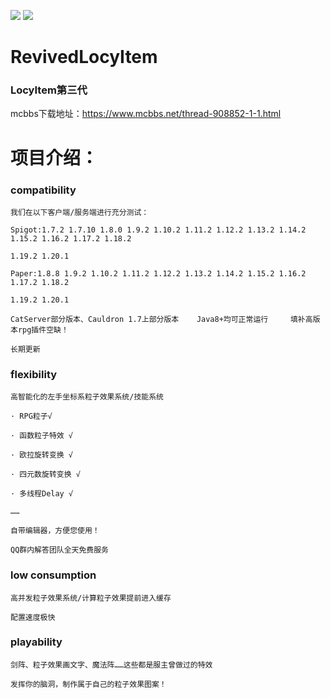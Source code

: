 ![ ](https://img.shields.io/badge/author-LocyDragon-blue)   ![ ](https://img.shields.io/badge/license-GPL3-red)

# RevivedLocyItem

### LocyItem第三代
mcbbs下载地址：https://www.mcbbs.net/thread-908852-1-1.html

# 项目介绍：
### compatibility

    我们在以下客户端/服务端进行充分测试：

    Spigot:1.7.2 1.7.10 1.8.0 1.9.2 1.10.2 1.11.2 1.12.2 1.13.2 1.14.2 1.15.2 1.16.2 1.17.2 1.18.2

    1.19.2 1.20.1

    Paper:1.8.8 1.9.2 1.10.2 1.11.2 1.12.2 1.13.2 1.14.2 1.15.2 1.16.2 1.17.2 1.18.2

    1.19.2 1.20.1

    CatServer部分版本、Cauldron 1.7上部分版本    Java8+均可正常运行     填补高版本rpg插件空缺！

    长期更新

### flexibility

    高智能化的左手坐标系粒子效果系统/技能系统

    · RPG粒子√

    · 函数粒子特效 √

    · 欧拉旋转变换 √

    · 四元数旋转变换 √

    · 多线程Delay √

    ……

    自带编辑器，方便您使用！

    QQ群内解答团队全天免费服务

### low consumption

    高并发粒子效果系统/计算粒子效果提前进入缓存

    配置速度极快
### playability
    剑阵、粒子效果画文字、魔法阵……这些都是服主曾做过的特效

    发挥你的脑洞，制作属于自己的粒子效果图案！
